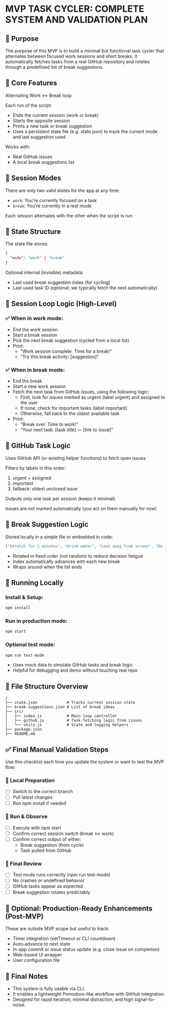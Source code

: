 # MVP TASK CYCLER: COMPLETE SYSTEM AND VALIDATION PLAN

## 📌 Purpose
The purpose of this MVP is to build a minimal but functional task cycler that alternates between focused work sessions and short breaks. It automatically fetches tasks from a real GitHub repository and rotates through a predefined list of break suggestions.

## 🧱 Core Features
Alternating Work ↔ Break loop

Each run of the script:

- Ends the current session (work or break)
- Starts the opposite session
- Prints a new task or break suggestion
- Uses a persistent state file (e.g. state.json) to track the current mode and last suggestion used

Works with:

- Real GitHub issues
- A local break suggestions list

## 🔁 Session Modes
There are only two valid states for the app at any time:

- `work`: You're currently focused on a task
- `break`: You're currently in a rest mode

Each session alternates with the other when the script is run.

## 🧠 State Structure
The state file stores:

```json
{
  "mode": "work" | "break"
}
```

Optional internal (invisible) metadata:

- Last used break suggestion index (for cycling)
- Last used task ID (optional; we typically fetch the next automatically)

## 🔄 Session Loop Logic (High-Level)
### ✅ When in work mode:
- End the work session
- Start a break session
- Pick the next break suggestion (cycled from a local list)
- Print:
  - "Work session complete. Time for a break!"
  - "Try this break activity: [suggestion]"

### ✅ When in break mode:
- End the break
- Start a new work session
- Fetch the next task from GitHub issues, using the following logic:
  - First, look for issues marked as urgent (label urgent) and assigned to the user
  - If none, check for important tasks (label important)
  - Otherwise, fall back to the oldest available task
- Print:
  - "Break over. Time to work!"
  - "Your next task: [task title] — [link to issue]"

## 🔗 GitHub Task Logic
Uses GitHub API (or existing helper functions) to fetch open issues

Filters by labels in this order:
1. urgent + assigned
2. important 
3. fallback: oldest unclosed issue

Outputs only one task per session (keeps it minimal)

Issues are not marked automatically (you act on them manually for now)

## 🧘 Break Suggestion Logic
Stored locally in a simple file or embedded in code:

```json
["Stretch for 2 minutes", "Drink water", "Look away from screen", "Do 10 squats"]
```

- Rotated in fixed order (not random) to reduce decision fatigue
- Index automatically advances with each new break
- Wraps around when the list ends

## 🧪 Running Locally
### Install & Setup:
```bash
npm install
```

### Run in production mode:
```bash
npm start
```

### Optional test mode:
```bash
npm run test-mode
```
- Uses mock data to simulate GitHub tasks and break logic
- Helpful for debugging and demo without touching real repo

## 📁 File Structure Overview
```
/
├── state.json             # Tracks current session state
├── break-suggestions.json # List of break ideas
├── src/
│   ├── index.js           # Main loop controller
│   ├── github.js          # Task-fetching logic from issues
│   └── utils.js           # State and logging helpers
├── package.json
├── README.md
```

## ✅ Final Manual Validation Steps
Use this checklist each time you update the system or want to test the MVP flow:

### 🔹 Local Preparation
- [ ] Switch to the correct branch
- [ ] Pull latest changes
- [ ] Run npm install if needed

### 🔹 Run & Observe
- [ ] Execute with npm start
- [ ] Confirm correct session switch (break ↔ work)
- [ ] Confirm correct output of either:
  - Break suggestion (from cycle)
  - Task pulled from GitHub

### 🔹 Final Review
- [ ] Test mode runs correctly (npm run test-mode)
- [ ] No crashes or undefined behavior
- [ ] GitHub tasks appear as expected
- [ ] Break suggestion rotates predictably

## 🧾 Optional: Production-Ready Enhancements (Post-MVP)
These are outside MVP scope but useful to track:

- Timer integration (setTimeout or CLI countdown)
- Auto-advance to next state
- In-app commit or issue status update (e.g. close issue on completion)
- Web-based UI wrapper
- User configuration file

## 🧩 Final Notes
- This system is fully usable via CLI.
- It enables a lightweight Pomodoro-like workflow with GitHub integration.
- Designed for rapid iteration, minimal distraction, and high signal-to-noise.
